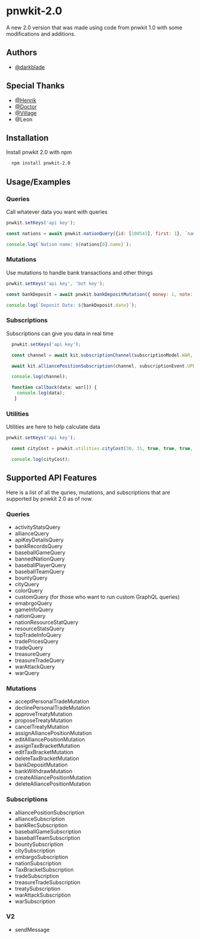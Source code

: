 # pnwkit-2.0
A new 2.0 version that was made using code from pnwkit 1.0 with some modifications and additions.


## Authors

- [@darkblade](https://github.com/darkblade1078)

## Special Thanks

- [@Henrik](https://github.com/icehenrik)
- [@Doctor](https://github.com/BlackAsLight)
- [@Village](https://github.com/mrvillage)
- @Leon


## Installation

Install pnwkit 2.0 with npm

```bash
  npm install pnwkit-2.0
```
    
## Usage/Examples

### Queries
Call whatever data you want with queries
```javascript
pnwkit.setKeys('api key');

const nations = await pnwkit.nationQuery({id: [100541], first: 1}, `name`);

console.log(`Nation name: ${nations[0].name}`);
```

### Mutations
Use mutations to handle bank transactions and other things
```javascript
pnwkit.setKeys('api key', 'bot key');

const bankDeposit = await pnwkit.bankDepositMutation({ money: 1, note: 'works' }, `date`);

console.log(`Deposit Date: ${bankDeposit.date}`);
```

### Subscriptions
Subscriptions can give you data in real time
```javascript
  pnwkit.setKeys('api key');

  const channel = await kit.subscriptionChannel(subscriptionModel.WAR, subscriptionEvent.CREATE);

  await kit.alliancePositionSubscription(channel, subscriptionEvent.UPDATE, callback);

  console.log(channel);

  function callback(data: war[]) {
    console.log(data);
   }
```

### Utilities
Utilities are here to help calculate data
```javascript
pnwkit.setKeys('api key');

  const cityCost = pnwkit.utilities.cityCost(30, 31, true, true, true, true, true);

  console.log(cityCost);
```


## Supported API Features
Here is a list of all the quries, mutations, and subscriptions that are supported by pnwkit 2.0 as of now.
### Queries
- activityStatsQuery
- allianceQuery
- apiKeyDetailsQuery
- bankRecordsQuery
- baseballGameQuery
- bannedNationQuery
- baseballPlayerQuery
- baseballTeamQuery
- bountyQuery
- cityQuery
- colorQuery
- customQuery (for those who want to run custom GraphQL queries)
- emabrgoQuery
- gameInfoQuery
- nationQuery
- nationResourceStatQuery
- resourceStatsQuery
- topTradeInfoQuery
- tradePricesQuery
- tradeQuery
- treasureQuery
- treasureTradeQuery
- warAttackQuery
- warQuery

### Mutations
- acceptPersonalTradeMutation
- declinePersonalTradeMutation
- approveTreatyMutation
- proposeTreatyMutation
- cancelTreatyMutation
- assignAlliancePositionMutation
- editAlliancePositionMutation
- assignTaxBracketMutation
- editTaxBracketMutation
- deleteTaxBracketMutation
- bankDepositMutation
- bankWithdrawMutation
- createAlliancePositionMutation
- deleteAlliancePositionMutation

### Subscriptions
- alliancePositionSubscription
- allianceSubscription
- bankRecSubscription
- baseballGameSubscription
- baseballTeamSubscription
- bountySubscription
- citySubscription
- embargoSubscription
- nationSubscription
- TaxBracketSubscription
- tradeSubscription
- treasureTradeSubscription
- treatySubscription
- warAttackSubscription
- warSubscription

### V2
- sendMessage

